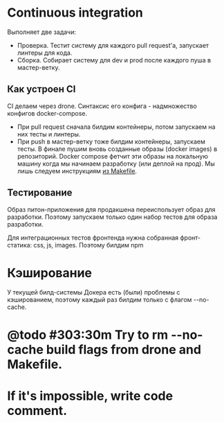 # Continuous integration
Выполняет две задачи:
- Проверка. Тестит систему для каждого pull request'a, запускает линтеры для кода.
- Сборка. Собирает систему для dev и prod после каждого пуша в мастер-ветку.

## Как устроен CI
CI делаем через drone. Синтаксис его конфига - надмножество конфигов docker-compose.

- При pull request сначала билдим контейнеры, потом запускаем на них тесты и линтеры.
- При push в мастер-ветку тоже билдим контейнеры, запускаем тесты.
В финале пушим вновь созданные образы (docker images) в репозиторий.
Docker compose фетчит эти образы на локальную машину когда мы начинаем разработку (или деплой на прод).
Мы лишь следуем инструкциям [из Makefile](README.md#Makefile).

## Тестирование
Образ питон-приложения для продакшена переиспользует образ для разработки.
Поэтому запускаем только один набор тестов для образа разработки.

Для интеграционных тестов фронтенда нужна собранная фронт-статика: css, js, images.
Поэтому билдим npm 

# Кэширование
У текущей билд-системы Докера есть (были) проблемы с кэшированием,
поэтому каждый раз билдим только с флагом --no-cache.
# @todo #303:30m Try to rm --no-cache build flags from drone and Makefile.
#  If it's impossible, write code comment.
